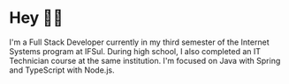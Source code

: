 # Hey 👋🏻

I'm a Full Stack Developer currently in my third semester of the Internet Systems program at IFSul. During high school, I also completed an IT Technician course at the same institution. I'm focused on Java with Spring and TypeScript with Node.js.
